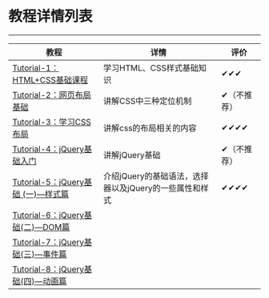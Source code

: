 # 教程详情列表
---
|教程|详情|评价|
|---|---|---|
| [Tutorial-1：HTML+CSS基础课程](https://github.com/ckinmind/WebBook/tree/master/Tutorial/Tutorial-1) | 学习HTML、CSS样式基础知识 | ✔✔✔ |
| [Tutorial-2：网页布局基础](https://github.com/ckinmind/WebBook/tree/master/Tutorial/Tutorial-2)|讲解CSS中三种定位机制|✔（不推荐）|
| [Tutorial-3：学习CSS布局](https://github.com/ckinmind/WebBook/tree/master/Tutorial/Tutorial-3)|讲解css的布局相关的内容|✔✔✔✔|
|[Tutorial-4：jQuery基础入门](https://github.com/ckinmind/WebBook/tree/master/Tutorial/Tutorial-4)|讲解jQuery基础|✔（不推荐）|
|[Tutorial-5：jQuery基础 (一)—样式篇](http://www.imooc.com/learn/418)|介绍jQuery的基础语法，选择器以及jQuery的一些属性和样式|✔✔✔✔|
|[Tutorial-6：jQuery基础(二)—DOM篇](http://www.imooc.com/learn/530)|  |  |
|[Tutorial-7：jQuery基础(三)—事件篇](http://www.imooc.com/learn/429)|  |  |
|[Tutorial-8：jQuery基础(四)—动画篇](http://www.imooc.com/learn/430)|  |  |

